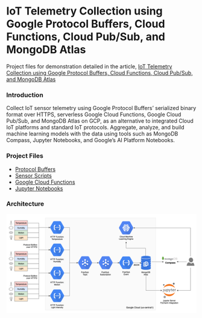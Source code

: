 # IoT Telemetry Collection using Google Protocol Buffers, Cloud Functions, Cloud Pub/Sub, and MongoDB Atlas
Project files for demonstration detailed in the article, [IoT Telemetry Collection using Google Protocol Buffers, Cloud Functions, Cloud Pub/Sub, and MongoDB Atlas](https://wp.me/p1RD28-6l6)

### Introduction
Collect IoT sensor telemetry using Google Protocol Buffers’ serialized binary format over HTTPS, serverless Google Cloud Functions, Google Cloud Pub/Sub, and MongoDB Atlas on GCP, as an alternative to integrated Cloud IoT platforms and standard IoT protocols. Aggregate, analyze, and build machine learning models with the data using tools such as MongoDB Compass, Jupyter Notebooks, and Google’s AI Platform Notebooks.

### Project Files
* [Protocol Buffers](./sensors_pb)
* [Sensor Scripts](./sensor_scripts)
* [Google Cloud Functions](./cloud_functions)
* [Jupyter Notebooks](./notebooks)

### Architecture
![Architecture](./pics/architecture.png)
